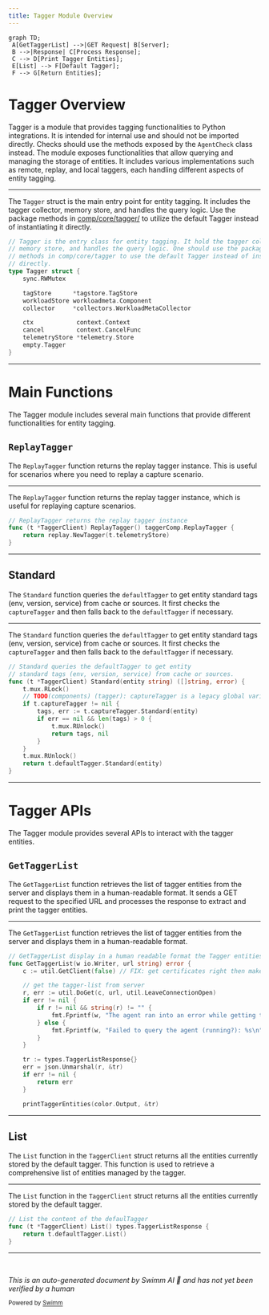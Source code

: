 ```yaml
---
title: Tagger Module Overview
---
```

```mermaid
graph TD;
 A[GetTaggerList] -->|GET Request| B[Server];
 B -->|Response| C[Process Response];
 C --> D[Print Tagger Entities];
 E[List] --> F[Default Tagger];
 F --> G[Return Entities];
```

# Tagger Overview

Tagger is a module that provides tagging functionalities to Python integrations. It is intended for internal use and should not be imported directly. Checks should use the methods exposed by the <SwmToken path="rtloader/test/python/datadog_checks/base/checks/__init__.py" pos="2:2:2" line-data="class AgentCheck(object):  # noqa: UP004">`AgentCheck`</SwmToken> class instead. The module exposes functionalities that allow querying and managing the storage of entities. It includes various implementations such as remote, replay, and local taggers, each handling different aspects of entity tagging.

<SwmSnippet path="/comp/core/tagger/taggerimpl/local/tagger.go" line="24">

---

The <SwmToken path="comp/core/tagger/taggerimpl/local/tagger.go" pos="24:2:2" line-data="// Tagger is the entry class for entity tagging. It hold the tagger collector,">`Tagger`</SwmToken> struct is the main entry point for entity tagging. It includes the tagger collector, memory store, and handles the query logic. Use the package methods in <SwmPath>[comp/core/tagger/](comp/core/tagger/)</SwmPath> to utilize the default Tagger instead of instantiating it directly.

```go
// Tagger is the entry class for entity tagging. It hold the tagger collector,
// memory store, and handles the query logic. One should use the package
// methods in comp/core/tagger to use the default Tagger instead of instantiating it
// directly.
type Tagger struct {
	sync.RWMutex

	tagStore      *tagstore.TagStore
	workloadStore workloadmeta.Component
	collector     *collectors.WorkloadMetaCollector

	ctx            context.Context
	cancel         context.CancelFunc
	telemetryStore *telemetry.Store
	empty.Tagger
}
```

---

</SwmSnippet>

# Main Functions

The Tagger module includes several main functions that provide different functionalities for entity tagging.

## <SwmToken path="comp/core/tagger/taggerimpl/tagger.go" pos="233:2:2" line-data="// ReplayTagger returns the replay tagger instance">`ReplayTagger`</SwmToken>

The <SwmToken path="comp/core/tagger/taggerimpl/tagger.go" pos="233:2:2" line-data="// ReplayTagger returns the replay tagger instance">`ReplayTagger`</SwmToken> function returns the replay tagger instance. This is useful for scenarios where you need to replay a capture scenario.

<SwmSnippet path="/comp/core/tagger/taggerimpl/tagger.go" line="233">

---

The <SwmToken path="comp/core/tagger/taggerimpl/tagger.go" pos="233:2:2" line-data="// ReplayTagger returns the replay tagger instance">`ReplayTagger`</SwmToken> function returns the replay tagger instance, which is useful for replaying capture scenarios.

```go
// ReplayTagger returns the replay tagger instance
func (t *TaggerClient) ReplayTagger() taggerComp.ReplayTagger {
	return replay.NewTagger(t.telemetryStore)
}
```

---

</SwmSnippet>

## Standard

The <SwmToken path="comp/core/tagger/taggerimpl/tagger.go" pos="308:2:2" line-data="// Standard queries the defaultTagger to get entity">`Standard`</SwmToken> function queries the <SwmToken path="comp/core/tagger/taggerimpl/tagger.go" pos="308:8:8" line-data="// Standard queries the defaultTagger to get entity">`defaultTagger`</SwmToken> to get entity standard tags (env, version, service) from cache or sources. It first checks the <SwmToken path="comp/core/tagger/taggerimpl/tagger.go" pos="312:13:13" line-data="	// TODO(components) (tagger): captureTagger is a legacy global variable to be eliminated">`captureTagger`</SwmToken> and then falls back to the <SwmToken path="comp/core/tagger/taggerimpl/tagger.go" pos="308:8:8" line-data="// Standard queries the defaultTagger to get entity">`defaultTagger`</SwmToken> if necessary.

<SwmSnippet path="/comp/core/tagger/taggerimpl/tagger.go" line="308">

---

The <SwmToken path="comp/core/tagger/taggerimpl/tagger.go" pos="308:2:2" line-data="// Standard queries the defaultTagger to get entity">`Standard`</SwmToken> function queries the <SwmToken path="comp/core/tagger/taggerimpl/tagger.go" pos="308:8:8" line-data="// Standard queries the defaultTagger to get entity">`defaultTagger`</SwmToken> to get entity standard tags (env, version, service) from cache or sources. It first checks the <SwmToken path="comp/core/tagger/taggerimpl/tagger.go" pos="312:13:13" line-data="	// TODO(components) (tagger): captureTagger is a legacy global variable to be eliminated">`captureTagger`</SwmToken> and then falls back to the <SwmToken path="comp/core/tagger/taggerimpl/tagger.go" pos="308:8:8" line-data="// Standard queries the defaultTagger to get entity">`defaultTagger`</SwmToken> if necessary.

```go
// Standard queries the defaultTagger to get entity
// standard tags (env, version, service) from cache or sources.
func (t *TaggerClient) Standard(entity string) ([]string, error) {
	t.mux.RLock()
	// TODO(components) (tagger): captureTagger is a legacy global variable to be eliminated
	if t.captureTagger != nil {
		tags, err := t.captureTagger.Standard(entity)
		if err == nil && len(tags) > 0 {
			t.mux.RUnlock()
			return tags, nil
		}
	}
	t.mux.RUnlock()
	return t.defaultTagger.Standard(entity)
}
```

---

</SwmSnippet>

# Tagger APIs

The Tagger module provides several APIs to interact with the tagger entities.

## <SwmToken path="comp/core/tagger/taggerimpl/api/getlist.go" pos="22:2:2" line-data="// GetTaggerList display in a human readable format the Tagger entities into the io.Write w.">`GetTaggerList`</SwmToken>

The <SwmToken path="comp/core/tagger/taggerimpl/api/getlist.go" pos="22:2:2" line-data="// GetTaggerList display in a human readable format the Tagger entities into the io.Write w.">`GetTaggerList`</SwmToken> function retrieves the list of tagger entities from the server and displays them in a human-readable format. It sends a GET request to the specified URL and processes the response to extract and print the tagger entities.

<SwmSnippet path="/comp/core/tagger/taggerimpl/api/getlist.go" line="22">

---

The <SwmToken path="comp/core/tagger/taggerimpl/api/getlist.go" pos="22:2:2" line-data="// GetTaggerList display in a human readable format the Tagger entities into the io.Write w.">`GetTaggerList`</SwmToken> function retrieves the list of tagger entities from the server and displays them in a human-readable format.

```go
// GetTaggerList display in a human readable format the Tagger entities into the io.Write w.
func GetTaggerList(w io.Writer, url string) error {
	c := util.GetClient(false) // FIX: get certificates right then make this true

	// get the tagger-list from server
	r, err := util.DoGet(c, url, util.LeaveConnectionOpen)
	if err != nil {
		if r != nil && string(r) != "" {
			fmt.Fprintf(w, "The agent ran into an error while getting tags list: %s\n", string(r))
		} else {
			fmt.Fprintf(w, "Failed to query the agent (running?): %s\n", err)
		}
	}

	tr := types.TaggerListResponse{}
	err = json.Unmarshal(r, &tr)
	if err != nil {
		return err
	}

	printTaggerEntities(color.Output, &tr)
```

---

</SwmSnippet>

## List

The `List` function in the <SwmToken path="comp/core/tagger/taggerimpl/tagger.go" pos="234:6:6" line-data="func (t *TaggerClient) ReplayTagger() taggerComp.ReplayTagger {">`TaggerClient`</SwmToken> struct returns all the entities currently stored by the default tagger. This function is used to retrieve a comprehensive list of entities managed by the tagger.

<SwmSnippet path="/comp/core/tagger/taggerimpl/tagger.go" line="371">

---

The `List` function in the <SwmToken path="comp/core/tagger/taggerimpl/tagger.go" pos="372:6:6" line-data="func (t *TaggerClient) List() types.TaggerListResponse {">`TaggerClient`</SwmToken> struct returns all the entities currently stored by the default tagger.

```go
// List the content of the defaulTagger
func (t *TaggerClient) List() types.TaggerListResponse {
	return t.defaultTagger.List()
}
```

---

</SwmSnippet>

&nbsp;

*This is an auto-generated document by Swimm AI 🌊 and has not yet been verified by a human*

<SwmMeta version="3.0.0" repo-id="Z2l0aHViJTNBJTNBZGF0YWRvZy1hZ2VudCUzQSUzQVN3aW1tLURlbW8=" repo-name="datadog-agent"><sup>Powered by [Swimm](/)</sup></SwmMeta>
